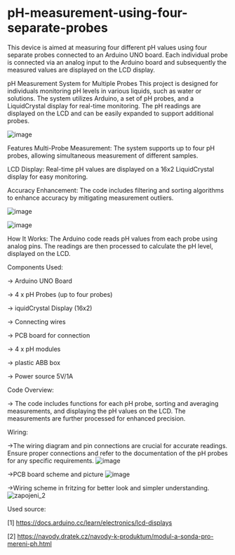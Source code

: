 # pH-measurement-using-four-separate-probes
This device is aimed at measuring four different pH values using four separate probes connected to an Arduino UNO board. Each individual probe is connected via an analog input to the Arduino board and subsequently the measured values are displayed on the LCD display.


pH Measurement System for Multiple Probes
This project is designed for individuals monitoring pH levels in various liquids, such as water or solutions. The system utilizes Arduino, a set of pH probes, and a LiquidCrystal display for real-time monitoring. The pH readings are displayed on the LCD and can be easily expanded to support additional probes.

![image](https://github.com/DominikTomasek/pH-measurement-using-four-separate-probes/assets/55549002/a2a9e6bc-2a04-4264-a45d-d0f7a3c9bc6a)

Features
Multi-Probe Measurement: 
The system supports up to four pH probes, allowing simultaneous measurement of different samples.

LCD Display: 
Real-time pH values are displayed on a 16x2 LiquidCrystal display for easy monitoring.

Accuracy Enhancement: 
The code includes filtering and sorting algorithms to enhance accuracy by mitigating measurement outliers.

![image](https://github.com/DominikTomasek/pH-measurement-using-four-separate-probes/assets/55549002/c339eac6-5673-49a3-bc2e-9404ae8d1caf)

![image](https://github.com/DominikTomasek/pH-measurement-using-four-separate-probes/assets/55549002/77c60af0-3eea-4b21-ae3e-a7c7ab901c34)

How It Works:
The Arduino code reads pH values from each probe using analog pins. The readings are then processed to calculate the pH level, displayed on the LCD.

Components Used:

-> Arduino UNO Board

-> 4 x pH Probes (up to four probes)

-> iquidCrystal Display (16x2)

-> Connecting wires

-> PCB board for connection 

-> 4 x pH modules

-> plastic ABB box 

-> Power source 5V/1A

Code Overview:

-> The code includes functions for each pH probe, sorting and averaging measurements, and displaying the pH values on the LCD. The measurements are further processed for enhanced precision.

Wiring:

->The wiring diagram and pin connections are crucial for accurate readings. Ensure proper connections and refer to the documentation of the pH probes for any specific requirements.
![image](https://github.com/DominikTomasek/pH-measurement-using-four-separate-probes/assets/55549002/968aa5cc-2aff-498a-8ad0-921d560a0414)

->PCB board scheme and picture 
![image](https://github.com/DominikTomasek/pH-measurement-using-four-separate-probes/assets/55549002/a6f99b50-9cd0-4cdf-b8bd-c29b694f0f95)

->Wiring scheme in fritzing for better look and simpler understanding.
![zapojeni_2](https://github.com/DominikTomasek/pH-measurement-using-four-separate-probes/assets/55549002/fe89bddf-e8d0-4098-8a19-a04211a52a58)

Used source: 

[1] https://docs.arduino.cc/learn/electronics/lcd-displays

[2] https://navody.dratek.cz/navody-k-produktum/modul-a-sonda-pro-mereni-ph.html


